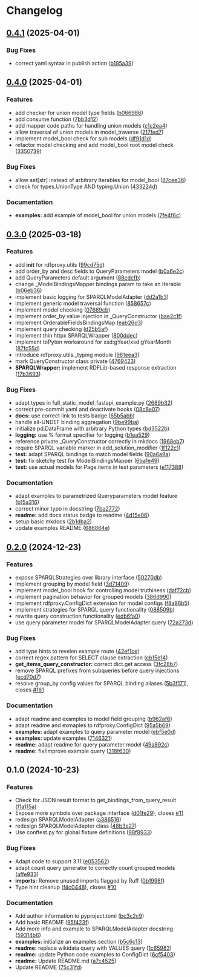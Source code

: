 # Changelog

## [0.4.1](https://github.com/acdh-oeaw/rdfproxy/compare/v0.4.0...v0.4.1) (2025-04-01)


### Bug Fixes

* correct yaml syntax in publish action ([b195a39](https://github.com/acdh-oeaw/rdfproxy/commit/b195a391b8c1029cce2a15e2543cb061a82d43f2))

## [0.4.0](https://github.com/acdh-oeaw/rdfproxy/compare/v0.3.0...v0.4.0) (2025-04-01)


### Features

* add checker for union model type fields ([b066986](https://github.com/acdh-oeaw/rdfproxy/commit/b066986ee6f338b738e4ebdb3239d55ae4cb65ee))
* add consume function ([7bb3d12](https://github.com/acdh-oeaw/rdfproxy/commit/7bb3d1202aeeccdb0c940e5447214a3f876e56fe))
* add mapper code paths for handling union models ([c1c2ea4](https://github.com/acdh-oeaw/rdfproxy/commit/c1c2ea46446a2edc95d93b60987df925d2e39c2d))
* allow traversal of union models in model_traverse ([217fed7](https://github.com/acdh-oeaw/rdfproxy/commit/217fed7713c3c59f1feef0bc4c97cb93ad9bd425))
* implement model_bool check for sub models ([df91d1d](https://github.com/acdh-oeaw/rdfproxy/commit/df91d1db717311085dcd38f53549525a4de34520))
* refactor model checking and add model_bool root model check ([3350739](https://github.com/acdh-oeaw/rdfproxy/commit/3350739f49096cc3a7bdb50d911f7d96ef658fd1))


### Bug Fixes

* allow set[str] instead of arbitrary Iterables for model_bool ([87cee36](https://github.com/acdh-oeaw/rdfproxy/commit/87cee361da67f5ea214b0804c168ea4b64687b35))
* check for types.UnionType AND typing.Union ([433224d](https://github.com/acdh-oeaw/rdfproxy/commit/433224d2e3ff8f833cb01ac68e07812cb169d0d0))


### Documentation

* **examples:** add example of model_bool for union models ([7fe4f6c](https://github.com/acdh-oeaw/rdfproxy/commit/7fe4f6c9d8c864deb4578c313427ed6c98a05744))

## [0.3.0](https://github.com/acdh-oeaw/rdfproxy/compare/v0.2.0...v0.3.0) (2025-03-18)


### Features

* add __init__ for rdfproxy.utils ([99cd75d](https://github.com/acdh-oeaw/rdfproxy/commit/99cd75d3b2382e028e654b218c2df068344c54f8))
* add order_by and desc fields to QueryParameters model ([b0a6e2c](https://github.com/acdh-oeaw/rdfproxy/commit/b0a6e2c4e1c79e72eeb4dd656c184579c39799fe))
* add QueryParameters default argument ([88cdcfb](https://github.com/acdh-oeaw/rdfproxy/commit/88cdcfbcdbce21d874ad88cbe907cec840c1b7e9))
* change _ModelBindingsMapper bindings param to take an Iterable ([b06eb36](https://github.com/acdh-oeaw/rdfproxy/commit/b06eb36cfa2497b5b651ccaf39f1f38fed555bfd))
* implement basic logging for SPARQLModelAdapter ([dd2a1b3](https://github.com/acdh-oeaw/rdfproxy/commit/dd2a1b37a3a66d6dde92455f056191a56ee8a478))
* implement generic model traversal function ([858657c](https://github.com/acdh-oeaw/rdfproxy/commit/858657c36dc3e50188cbe76c35effc3d38870da4))
* implement model checking ([07669cb](https://github.com/acdh-oeaw/rdfproxy/commit/07669cb8da67163bb0cd703919d34a68b70634f2))
* implement order_by value injection in _QueryConstructor ([bae2c1f](https://github.com/acdh-oeaw/rdfproxy/commit/bae2c1fd1f8b965e660a90aef0238d5409f93eb6))
* implement OrderableFieldsBindingsMap ([eab26d3](https://github.com/acdh-oeaw/rdfproxy/commit/eab26d338743486b4406cdac80bb955d632baa9c))
* implement query checking ([d25b5af](https://github.com/acdh-oeaw/rdfproxy/commit/d25b5afee9c4954a6d6102e9e60938ca6d8b5a57))
* implement thin httpx SPARQLWrapper ([800ddec](https://github.com/acdh-oeaw/rdfproxy/commit/800ddec18fcda93485d12faf29e6d582366e3718))
* implement toPyton workaround for xsd:gYear/xsd:gYearMonth ([87fc55d](https://github.com/acdh-oeaw/rdfproxy/commit/87fc55db367ee0c1cbbcf9c4c946d503e08c1c30))
* introduce rdfproxy.utils._typing module ([981eea3](https://github.com/acdh-oeaw/rdfproxy/commit/981eea3066e94814995cee9f3383c280a189748f))
* mark QueryConstructor class private ([4769423](https://github.com/acdh-oeaw/rdfproxy/commit/4769423888882d7925532c3efdf396ffb5e88f22))
* **SPARQLWrapper:** implement RDFLib-based response extraction ([17b3693](https://github.com/acdh-oeaw/rdfproxy/commit/17b3693eef327196a16b4c72381281e7221277d1))


### Bug Fixes

* adapt types in full_static_model_fastapi_example.py ([2689b32](https://github.com/acdh-oeaw/rdfproxy/commit/2689b32dc0900ef191f9391a0b2c8115024fa3f6))
* correct pre-commit yaml and deactivate hooks ([08c8e07](https://github.com/acdh-oeaw/rdfproxy/commit/08c8e07b5be1ab8811ea0c07d9e58477ebebb6e7))
* **docs:** use correct link to tests badge ([65b5abb](https://github.com/acdh-oeaw/rdfproxy/commit/65b5abb2bfb8eda3342e6cc0966f5bdf901553c9))
* handle all-UNDEF binding aggregation ([9be99ba](https://github.com/acdh-oeaw/rdfproxy/commit/9be99ba8a4d84818428de21197aaf739db23ecbe))
* initialize pd.DataFrame with arbitrary Python types ([bd3522b](https://github.com/acdh-oeaw/rdfproxy/commit/bd3522b6f134389df573646835bf91f391ba0e81))
* **logging:** use % format specifier for logging ([b1ea529](https://github.com/acdh-oeaw/rdfproxy/commit/b1ea5294dfee823aec6ebcc68d33b60e2bedcc1a))
* reference private _QueryConstructor correctly in mkdocs ([1968eb7](https://github.com/acdh-oeaw/rdfproxy/commit/1968eb7fb1994f77fa24ad5b78f1679142263862))
* require SPARQL variable marker in add_solution_modifier ([1f122c1](https://github.com/acdh-oeaw/rdfproxy/commit/1f122c19769ab8067b7e50a8c5c55d59f0194427))
* **test:** adapt SPARQL bindings to match model fields ([90a6a9a](https://github.com/acdh-oeaw/rdfproxy/commit/90a6a9a6790cf07fc5361a4509cbb516d98756e7))
* **test:** fix sketchy test for ModelBindingsMapper ([6ba1e49](https://github.com/acdh-oeaw/rdfproxy/commit/6ba1e493b292fb17ce849af4170cde4bc1325499))
* **test:** use actual models for Page.items in test parameters ([e117388](https://github.com/acdh-oeaw/rdfproxy/commit/e11738841af84e52d2fa1b8d6bcda0b786cc22a7))


### Documentation

* adapt examples to parametrized Queryparameters model feature ([b15a316](https://github.com/acdh-oeaw/rdfproxy/commit/b15a316b3f3b57e5f6c6728a405e0b2baa29cf89))
* correct minor typo in docstring ([7ba2772](https://github.com/acdh-oeaw/rdfproxy/commit/7ba2772581b3a1341a728d3b4a0185f013110fc4))
* **readme:** add docs status badge to readme ([4d15e06](https://github.com/acdh-oeaw/rdfproxy/commit/4d15e06c62271af9ebd3fd366bbf72ef4a6bc87a))
* setup basic mkdocs ([2b1dba2](https://github.com/acdh-oeaw/rdfproxy/commit/2b1dba2ab097a4fdbcefe11bc390aadc9975304d))
* update examples README ([686864e](https://github.com/acdh-oeaw/rdfproxy/commit/686864e185736fbd6aa3fa81e90c69513714549b))

## [0.2.0](https://github.com/acdh-oeaw/rdfproxy/compare/v0.1.0...v0.2.0) (2024-12-23)


### Features

* expose SPARQLStrategies over library interface ([50270db](https://github.com/acdh-oeaw/rdfproxy/commit/50270db169ae03a47d3c3ba6c026ccc25a4bb50d))
* implement grouping by model field ([3d71409](https://github.com/acdh-oeaw/rdfproxy/commit/3d71409ad121578925e404bc624a2aba7d3284ba))
* implement model_bool hook for controlling model truthiness ([daf72cb](https://github.com/acdh-oeaw/rdfproxy/commit/daf72cb9e409aa750954ecee55b7d8c65f5f41a8))
* implement pagination behavior for grouped models ([386d990](https://github.com/acdh-oeaw/rdfproxy/commit/386d9902f28b6d6866cf51b606e0e4220812ce21))
* implement rdfproxy.ConfigDict extension for model configs ([f8a86b5](https://github.com/acdh-oeaw/rdfproxy/commit/f8a86b5b9268f2652e740220480b05010cfb6e16))
* implement strategies for SPARQL query functionality ([088509b](https://github.com/acdh-oeaw/rdfproxy/commit/088509b087984ab19357ec81a6bf76f6ebfe93ab))
* rewrite query construction functionality ([edb6fa0](https://github.com/acdh-oeaw/rdfproxy/commit/edb6fa0e078f58e5dd5c85e602b35e5d6982b5d3))
* use query parameter model for SPARQLModelAdapter.query ([72a273d](https://github.com/acdh-oeaw/rdfproxy/commit/72a273d028ee3271f3d39e6d3e43d65b95ec8516))


### Bug Fixes

* add type hints to revelen example route ([42ef1ce](https://github.com/acdh-oeaw/rdfproxy/commit/42ef1ce0d3288366854a776c66327e5ec71f9f36))
* correct regex pattern for SELECT clause extraction ([cb15e14](https://github.com/acdh-oeaw/rdfproxy/commit/cb15e1439c5446b2341c1217a5c724f59450179b))
* **get_items_query_constructor:** correct dict.get access ([3fc28b7](https://github.com/acdh-oeaw/rdfproxy/commit/3fc28b72674cc921a1b0ebac8926369c3da291a6))
* remove SPARQL prefixes from subqueries before query injections ([ecd70d7](https://github.com/acdh-oeaw/rdfproxy/commit/ecd70d7b8929f541a41f98ad7490af8573f3f29f))
* resolve group_by config values for SPARQL binding aliases ([5b3f171](https://github.com/acdh-oeaw/rdfproxy/commit/5b3f1711fe9f2aa0b50c890bce57c09728f6b5c9)), closes [#161](https://github.com/acdh-oeaw/rdfproxy/issues/161)


### Documentation

* adapt readme and examples to model field grouping ([b962af6](https://github.com/acdh-oeaw/rdfproxy/commit/b962af60402abaf6dc5486cca63d2bc9091d1fde))
* adapt readme and exmaples to rdfproxy.ConfigDict ([95a5b69](https://github.com/acdh-oeaw/rdfproxy/commit/95a5b69068de577761d8901c7bedd9152bfffeef))
* **examples:** adapt examples to query parameter model ([ebf5e0d](https://github.com/acdh-oeaw/rdfproxy/commit/ebf5e0dcf3f1af9c4d3571200fdb88faf73cbdd2))
* **examples:** update examples ([7146321](https://github.com/acdh-oeaw/rdfproxy/commit/7146321268c5b9a4d7ad345a8389ea906bc7d001))
* **readme:** adapt readme for query parameter model ([49a892c](https://github.com/acdh-oeaw/rdfproxy/commit/49a892c20d7d2a43e8fdf43443c3fd3ccc0a9371))
* **readme:** fix/improve example query ([318f630](https://github.com/acdh-oeaw/rdfproxy/commit/318f630d4c4685c51a6df83cc74b50c6f2b3df01))

## 0.1.0 (2024-10-23)


### Features

* Check for JSON result format to get_bindings_from_query_result ([f1a115a](https://github.com/acdh-oeaw/rdfproxy/commit/f1a115a779a41457d337e8d8397930f74ca16260))
* Expose more symbols over package interface ([d01fe29](https://github.com/acdh-oeaw/rdfproxy/commit/d01fe29277c0036ee236e437be592808151643a3)), closes [#11](https://github.com/acdh-oeaw/rdfproxy/issues/11)
* redesign SPARQLModelAdapter ([a386516](https://github.com/acdh-oeaw/rdfproxy/commit/a386516a5c9ee6faffbe0b285fe8fb08d05926ae))
* redesign SPARQLModelAdapter class ([48b3e27](https://github.com/acdh-oeaw/rdfproxy/commit/48b3e2776089c33ad6e0af97d0f366131b1b079c))
* Use conftest.py for global fixture definitions ([98f8933](https://github.com/acdh-oeaw/rdfproxy/commit/98f8933f1838c913575c4d6d3ad386e96db33140))


### Bug Fixes

* Adapt code to support 3.11 ([e053562](https://github.com/acdh-oeaw/rdfproxy/commit/e0535627361c907604d1c486540ecdc83be1aa42))
* adapt count query generator to correctly count grouped models ([affe933](https://github.com/acdh-oeaw/rdfproxy/commit/affe933f3332386285ddce0f47db6d0bd1d99e1a))
* **imports:** Remove unused imports flagged by Ruff ([0b1998f](https://github.com/acdh-oeaw/rdfproxy/commit/0b1998f838094ff38e0482f714776f3d7f5a4f7c))
* Type hint cleanup ([f4c0448](https://github.com/acdh-oeaw/rdfproxy/commit/f4c04487ba86699d41483a1f8fc8b47a01d2de08)), closes [#10](https://github.com/acdh-oeaw/rdfproxy/issues/10)


### Documentation

* Add author information to pyproject.toml ([bc3c2c9](https://github.com/acdh-oeaw/rdfproxy/commit/bc3c2c9ce4e5b5782eb0e916445935e1f831a2de))
* Add basic README ([95f423f](https://github.com/acdh-oeaw/rdfproxy/commit/95f423f3ececf9a933d6f2d7aeb9275a2f88e8cd))
* Add more info and example to SPARQLModelAdapter docstring ([59314b6](https://github.com/acdh-oeaw/rdfproxy/commit/59314b64a09aa8d98f8e73f22bcdde79ea1baa68))
* **examples:** initialize an examples section ([b5c6c13](https://github.com/acdh-oeaw/rdfproxy/commit/b5c6c137dfa16128c9f6eb902d33a06d853a8459))
* **readme:** replace wikidata query with VALUES query ([1c65983](https://github.com/acdh-oeaw/rdfproxy/commit/1c659834f3112b4af4fae8d7dff07025f9f9a50e))
* **readme:** update Python code examples to ConfigDict ([6cf5403](https://github.com/acdh-oeaw/rdfproxy/commit/6cf54037a057d5bfe6d54ff96dd718fb389eb4f4))
* **readme:** Update README.md ([a7c4525](https://github.com/acdh-oeaw/rdfproxy/commit/a7c4525d03ad2adb95ce9692956c8d3b6b8f2bce))
* Update README ([75c31fd](https://github.com/acdh-oeaw/rdfproxy/commit/75c31fdf943e4b5eaaec93cad996fa0b88de9400))
